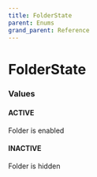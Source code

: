 ```yaml
---
title: FolderState
parent: Enums
grand_parent: Reference
---
```


# FolderState

<h3 id="values">Values</h3>

  <h4 id="active" class="name anchored">ACTIVE</h4>

  <div class="description-wrapper">
   <p>Folder is enabled</p>
  </div>

  <h4 id="inactive" class="name anchored">INACTIVE</h4>

  <div class="description-wrapper">
   <p>Folder is hidden</p>
  </div>


